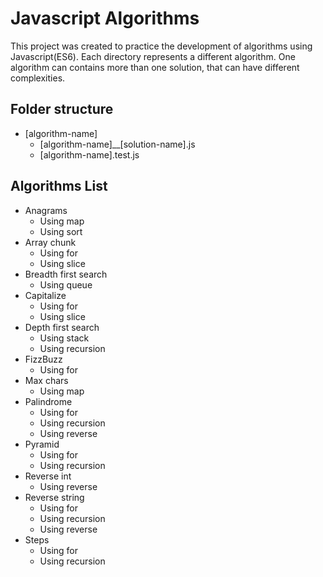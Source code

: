 # Javascript Algorithms

This project was created to practice the development of algorithms using Javascript(ES6). Each directory represents a different algorithm. One algorithm can contains more than one solution, that can have different complexities.

## Folder structure

  - [algorithm-name]
    - [algorithm-name]__[solution-name].js
    - [algorithm-name].test.js

## Algorithms List

  - Anagrams
    - Using map
    - Using sort
  - Array chunk
    - Using for
    - Using slice
  - Breadth first search
    - Using queue
  - Capitalize
    - Using for
    - Using slice
  - Depth first search
    - Using stack
    - Using recursion
  - FizzBuzz
    - Using for
  - Max chars
    - Using map
  - Palindrome
    - Using for
    - Using recursion
    - Using reverse
  - Pyramid
    - Using for
    - Using recursion
  - Reverse int
    - Using reverse
  - Reverse string
    - Using for
    - Using recursion
    - Using reverse
  - Steps
    - Using for
    - Using recursion